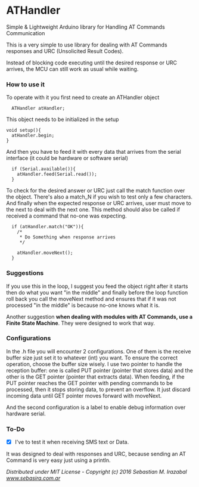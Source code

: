 # ATHandler
Simple &amp; Lightweight Arduino library for Handling AT Commands Communication


This is a very simple to use library for dealing with AT Commands responses and URC (Unsolicited Result Codes).

Instead of blocking code executing until the desired response or URC arrives, the MCU can still work as usual while waiting.

### How to use it
To operate with it you first need to create an ATHandler object
~~~~
  ATHandler atHandler;
~~~~


This object needs to be initialized in the setup
~~~~
void setup(){
  atHandler.begin;
}
~~~~

And then you have to feed it with every data that arrives from the serial interface (it could be hardware or software serial)
~~~~
  if (Serial.available()){
    atHandler.feed(Serial.read());
  }
~~~~

To check for the desired answer or URC just call the match function over the object. There's also a match_N if you wish to test only a few characters.
And finally when the expected response or URC arrives, user must move to the next to deal with the next one. This method should also be called if received a command that no-one was expecting.
~~~~
  if (atHandler.match("OK")){
    /*
     * Do Something when response arrives
     */

    atHandler.moveNext();
  }
~~~~


### Suggestions
If you use this in the loop, I suggest you feed the object right after it starts then do what you want "in the middle" and finally before the loop function roll back you call the moveNext method and ensures that if it was not processed "in the middle" is because no-one knows what it is.

Another suggestion **when dealing with modules with AT Commands, use a Finite State Machine**. They were designed to work that way.


### Configurations
In the .h file you will encounter 2 configurations. One of them is the receive buffer size just set it to whatever (int) you want. To ensure the correct operation, choose the buffer size wisely. I use two pointer to handle the reception buffer: one is called PUT pointer (pointer that stores data) and the other is the GET pointer (pointer that extracts data). When feeding, if the PUT pointer reaches the GET pointer with pending commands to be processed, then it stops storing data, to prevent an overflow. It just discard incoming data until GET pointer moves forward with moveNext.

And the second configuration is a label to enable debug information over hardware serial.

### To-Do
- [x] I've to test it when receiving SMS text or Data.

It was designed to deal with responses and URC, because sending an AT Command is very easy just using a println.


*Distributed under MIT License - Copyright (c) 2016 Sebastian M. Irazabal www.sebasira.com.ar*
